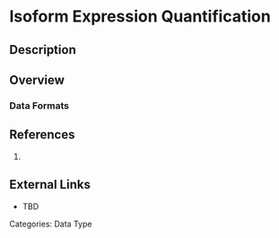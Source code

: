 # Isoform Expression Quantification #
## Description ##
## Overview ##
### Data Formats ###
## References ##
1.

## External Links ##
* TBD

Categories: Data Type
